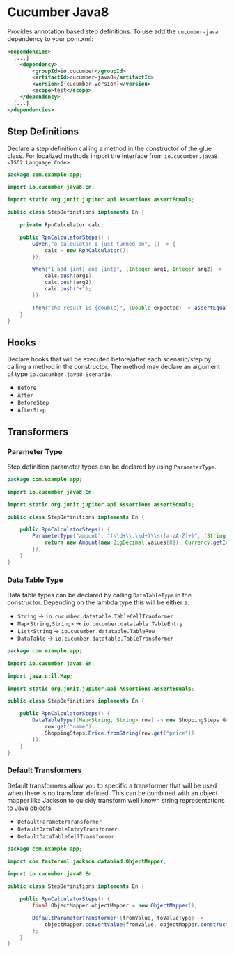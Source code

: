 Cucumber Java8
==============

Provides annotation based step definitions. To use add the `cucumber-java` dependency to your pom.xml:

```xml
<dependencies>
  [...]
    <dependency>
        <groupId>io.cucumber</groupId>
        <artifactId>cucumber-java8</artifactId>
        <version>${cucumber.version}</version>
        <scope>test</scope>
    </dependency>
  [...]
</dependencies>
```

## Step Definitions

Declare a step definition calling a method in the constructor of the glue class.
For localized methods import the interface from `io.cucumber.java8.<ISO2 Language Code>`

```java
package com.example.app;

import io.cucumber.java8.En;

import static org.junit.jupiter.api.Assertions.assertEquals;

public class StepDefinitions implements En {

    private RpnCalculator calc;

    public RpnCalculatorSteps() {
        Given("a calculator I just turned on", () -> {
            calc = new RpnCalculator();
        });

        When("I add {int} and {int}", (Integer arg1, Integer arg2) -> {
            calc.push(arg1);
            calc.push(arg2);
            calc.push("+");
        });

        Then("the result is {double}", (Double expected) -> assertEquals(expected, calc.value()));
    }
}
```

## Hooks

Declare hooks that will be executed before/after each scenario/step by calling a
method in the constructor. The method may declare an argument of type `io.cucumber.java8.Scenario`.

 * `Before` 
 * `After`
 * `BeforeStep`
 * `AfterStep`
 
## Transformers 

### Parameter Type

Step definition parameter types can be declared by using `ParameterType`.

```java
package com.example.app;

import io.cucumber.java8.En;

import static org.junit.jupiter.api.Assertions.assertEquals;

public class StepDefinitions implements En {

    public RpnCalculatorSteps() {
        ParameterType("amount", "(\\d+\\.\\d+)\\s([a-zA-Z]+)", (String[] values) -> {
            return new Amount(new BigDecimal(values[0]), Currency.getInstance(values[1]));
        });
    }
}
``` 

### Data Table Type

Data table types can be declared by calling `DataTableType` in the constructor.
Depending on the lambda type this will be either a: 
 * `String` -> `io.cucumber.datatable.TableCellTranformer`
 * `Map<String,String>` -> `io.cucumber.datatable.TableEntry`
 * `List<String` -> `io.cucumber.datatable.TableRow`
 * `DataTable` -> `io.cucumber.datatable.TableTransformer`

```java
package com.example.app;

import io.cucumber.java8.En;

import java.util.Map;

import static org.junit.jupiter.api.Assertions.assertEquals;

public class StepDefinitions implements En {

    public RpnCalculatorSteps() {
        DataTableType((Map<String, String> row) -> new ShoppingSteps.Grocery(
            row.get("name"),
            ShoppingSteps.Price.fromString(row.get("price"))
        ));
    }
}
``` 

### Default Transformers

Default transformers allow you to specific a transformer that will be used when
there is no transform defined. This can be combined with an object mapper like
Jackson to quickly transform well known string representations to Java objects.

 * `DefaultParameterTransformer`
 * `DefaultDataTableEntryTransformer`
 * `DefaultDataTableCellTransformer`
 
```java
package com.example.app;

import com.fasterxml.jackson.databind.ObjectMapper;

import io.cucumber.java8.En;

public class StepDefinitions implements En {

    public RpnCalculatorSteps() {
        final ObjectMapper objectMapper = new ObjectMapper();

        DefaultParameterTransformer((fromValue, toValueType) ->
            objectMapper.convertValue(fromValue, objectMapper.constructType(toValueType))
        );
    }
}
``` 